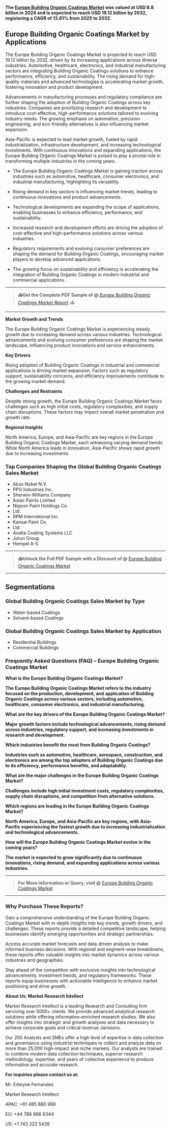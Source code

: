 <p><strong>The <a href="https://www.marketresearchintellect.com/download-sample/?rid=980369&amp;utm_source=Pulse-April-Europe&amp;utm_medium=852">Europe Building Organic Coatings Market</a> was valued at USD 8.8 billion in 2024 and is expected to reach USD 19.12 billion by 2032, registering a CAGR of 13.81% from 2025 to 2032.</strong></p><h2>Europe Building Organic Coatings Market by Applications&nbsp;</h2><p><p>The Europe Building Organic Coatings Market is projected to reach USD 19.12 billion by 2032, driven by its increasing applications across diverse industries. Automotive, healthcare, electronics, and industrial manufacturing sectors are integrating Building Organic Coatings solutions to enhance performance, efficiency, and sustainability. The rising demand for high-quality materials and advanced technologies is accelerating market growth, fostering innovation and product development.</p><p>Advancements in manufacturing processes and regulatory compliance are further shaping the adoption of Building Organic Coatings across key industries. Companies are prioritizing research and development to introduce cost-effective, high-performance solutions tailored to evolving industry needs. The growing emphasis on automation, precision engineering, and eco-friendly alternatives is also influencing market expansion.</p><p>Asia-Pacific is expected to lead market growth, fueled by rapid industrialization, infrastructure development, and increasing technological investments. With continuous innovations and expanding applications, the Europe Building Organic Coatings Market is poised to play a pivotal role in transforming multiple industries in the coming years.</p></p><ul><li><p>The Europe Building Organic Coatings Market is gaining traction across industries such as automotive, healthcare, consumer electronics, and industrial manufacturing, highlighting its versatility.</p></li><li><p>Rising demand in key sectors is influencing market trends, leading to continuous innovations and product advancements.</p></li><li><p>Technological developments are expanding the scope of applications, enabling businesses to enhance efficiency, performance, and sustainability.</p></li><li><p>Increased research and development efforts are driving the adoption of cost-effective and high-performance solutions across various industries.</p></li><li><p>Regulatory requirements and evolving consumer preferences are shaping the demand for Building Organic Coatings, encouraging market players to develop advanced applications.</p></li><li><p>The growing focus on sustainability and efficiency is accelerating the integration of Building Organic Coatings in modern industrial and commercial applications.</p></li></ul><hr /><blockquote><p><strong><span class="font-[700]">📥Get the Complete PDF Sample of @ </span></strong><em><span class="font-[700]"><a href="https://www.marketresearchintellect.com/download-sample/?rid=980369&amp;utm_source=Pulse-April-Europe&amp;utm_medium=852" target="_blank" data-tracking-control-name="article-ssr-frontend-pulse_little-text-block" data-tracking-will-navigate="" data-test-link="">Europe Building Organic Coatings Market Report</a>&nbsp;📥</span></em></p></blockquote><hr /><p class="" data-start="77" data-end="360"><strong data-start="77" data-end="105">Market Growth and Trends</strong></p><p class="" data-start="77" data-end="360">The Europe Building Organic Coatings Market is experiencing steady growth due to increasing demand across various industries. Technological advancements and evolving consumer preferences are shaping the market landscape, influencing product innovations and service enhancements.</p><p class="" data-start="362" data-end="606"><strong data-start="362" data-end="377">Key Drivers</strong></p><p class="" data-start="362" data-end="606">Rising adoption of Building Organic Coatings in industrial and commercial applications is driving market expansion. Factors such as regulatory support, sustainability concerns, and efficiency improvements contribute to the growing market demand.</p><p class="" data-start="608" data-end="849"><strong data-start="608" data-end="637">Challenges and Restraints</strong></p><p class="" data-start="608" data-end="849">Despite strong growth, the Europe Building Organic Coatings Market faces challenges such as high initial costs, regulatory complexities, and supply chain disruptions. These factors may impact overall market penetration and growth rate.</p><p class="" data-start="851" data-end="1095"><strong data-start="851" data-end="872">Regional Insights</strong></p><p class="" data-start="851" data-end="1095">North America, Europe, and Asia-Pacific are key regions in the Europe Building Organic Coatings Market, each witnessing varying demand trends. While North America leads in innovation, Asia-Pacific shows rapid growth due to increasing investments.</p><p><h3>Top Companies Shaping the Global Building Organic Coatings Sales Market </h3><ul><li>Akzo Nobel N.V.</li><li>PPG Industries Inc.</li><li>Sherwin-Williams Company</li><li>Asian Paints Limited</li><li>Nippon Paint Holdings Co.</li><li>Ltd.</li><li>RPM International Inc.</li><li>Kansai Paint Co.</li><li>Ltd.</li><li>Axalta Coating Systems LLC</li><li>Jotun Group</li><li>Hempel A-S</li></ul></p><hr /><blockquote><p><strong>📥Unlock the Full PDF Sample with a Discount of @</strong> <a href="https://www.marketresearchintellect.com/ask-for-discount/?rid=980369&amp;utm_source=Pulse-April-Europe&amp;utm_medium=852">Europe Building Organic Coatings Market</a></p></blockquote><hr /><p><h2>Segmentations</h2><h3>Global Building Organic Coatings Sales Market by Type</h3><ul><li>Water-based Coatings</li><li>Solvent-based Coatings</li></ul><h3>Global Building Organic Coatings Sales Market by Application</h3><ul><li>Residential Buildings</li><li>Commercial Buildings</li></ul></p><h3><strong>Frequently Asked Questions (FAQ) &ndash; Europe Building Organic Coatings Market</strong></h3><p><strong>What is the Europe Building Organic Coatings Market?</strong></p><p><strong>The Europe Building Organic Coatings Market refers to the industry focused on the production, development, and application of Building Organic Coatings across various sectors, including automotive, healthcare, consumer electronics, and industrial manufacturing.</strong></p><p><strong>What are the key drivers of the Europe Building Organic Coatings Market?</strong></p><p><strong>Major growth factors include technological advancements, rising demand across industries, regulatory support, and increasing investments in research and development.</strong></p><p><strong>Which industries benefit the most from Building Organic Coatings?</strong></p><p><strong>Industries such as automotive, healthcare, aerospace, construction, and electronics are among the top adopters of Building Organic Coatings due to its efficiency, performance benefits, and adaptability.</strong></p><p><strong>What are the major challenges in the Europe Building Organic Coatings Market?</strong></p><p><strong>Challenges include high initial investment costs, regulatory complexities, supply chain disruptions, and competition from alternative solutions.</strong></p><p><strong>Which regions are leading in the Europe Building Organic Coatings Market?</strong></p><p><strong>North America, Europe, and Asia-Pacific are key regions, with Asia-Pacific experiencing the fastest growth due to increasing industrialization and technological advancements.</strong></p><p><strong>How will the Europe Building Organic Coatings Market evolve in the coming years?</strong></p><p><strong>The market is expected to grow significantly due to continuous innovations, rising demand, and expanding applications across various industries.</strong></p><hr /><blockquote><p><span class="font-[700]"><strong>For More Information or Query, visit&nbsp;@</strong>&nbsp;</span><span class="font-[700]"><a href="https://www.marketresearchintellect.com/product/global-building-organic-coatings-sales-market/?utm_source=Linkedin&utm_medium=852" target="_blank" data-tracking-control-name="article-ssr-frontend-pulse_little-text-block" data-tracking-will-navigate="" data-test-link="">Europe Building Organic Coatings Market</a></span></p></blockquote><hr /><h3><strong data-start="0" data-end="31">Why Purchase These Reports?</strong></h3><p class="" data-start="35" data-end="297">Gain a comprehensive understanding of the Europe Building Organic Coatings Market with in-depth insights into key trends, growth drivers, and challenges. These reports provide a detailed competitive landscape, helping businesses identify emerging opportunities and strategic partnerships.</p><p class="" data-start="299" data-end="540">Access accurate market forecasts and data-driven analysis to make informed business decisions. With regional and segment-wise breakdowns, these reports offer valuable insights into market dynamics across various industries and geographies.</p><p class="" data-start="542" data-end="784">Stay ahead of the competition with exclusive insights into technological advancements, investment trends, and regulatory frameworks. These reports equip businesses with actionable intelligence to enhance market positioning and drive growth.</p><p><strong><span class="font-[700]">About Us: Market Research Intellect</span></strong></p><p><span class="">Market Research Intellect is a leading Research and Consulting firm servicing over 5000+ clients. We provide advanced analytical research solutions while offering information-enriched research studies.&nbsp;</span>We also offer insights into strategic and growth analyses and data necessary to achieve corporate goals and critical revenue Janisions.</p><p><span class="">Our 250 Analysts and SMEs offer a high level of expertise in data collection and governance using industrial techniques to collect and analyze data on more than 25,000 high-impact and niche markets. Our analysts are trained to combine modern data collection techniques, superior research methodology, expertise, and years of collective experience to produce informative and accurate research.</span></p><p><strong>For inquiries please contact us at:</strong></p><p>Mr. Edwyne Fernandes</p><p>Market Research Intellect</p><p>APAC: +61 485 860 968</p><p>EU: +44 788 886 6344</p><p>US: +1 743 222 5439</p>